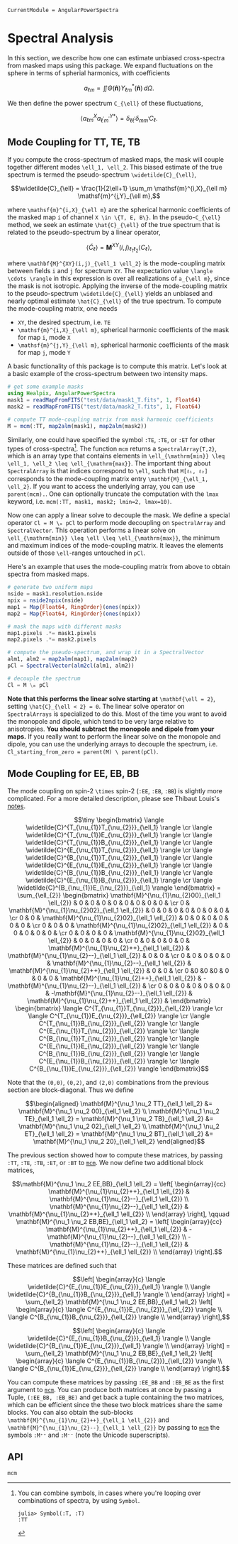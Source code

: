 ```@meta
CurrentModule = AngularPowerSpectra
```

# Spectral Analysis
In this section, we describe how one can estimate unbiased cross-spectra from masked maps using this package. We expand fluctuations on the sphere in terms of spherial harmonics, with coefficients 

```math
a_{\ell m} = \iint \Theta(\mathbf{\hat{n}}) Y_{\ell m}^* (\mathbf{\hat{n}}) \, d\Omega.
```

We then define the power spectrum ``C_{\ell}`` of these fluctuations,

```math
\langle a_{\ell m}^X a_{\ell^\prime m^\prime}^{Y*} \rangle = \delta_{\ell \ell^\prime} \delta_{m m^\prime} C_{\ell}.
```

## Mode Coupling for TT, TE, TB

If you compute the cross-spectrum of masked maps, the mask will couple together different modes ``\ell_1, \ell_2``. This biased estimate of the true spectrum is termed the pseudo-spectrum ``\widetilde{C}_{\ell}``, 
```math
\widetilde{C}_{\ell} = \frac{1}{2\ell+1} \sum_m \mathsf{m}^{i,X}_{\ell m} \mathsf{m}^{j,Y}_{\ell m},
```
where ``\mathsf{m}^{i,X}_{\ell m}`` are the spherical harmonic coefficients of the masked map ``i`` of channel ``X \in \{T, E, B\}``. In the pseudo-``C_{\ell}`` method, we seek an estimate ``\hat{C}_{\ell}`` of the true spectrum that is related to the pseudo-spectrum by a linear operator,
```math
   \langle\widetilde{C}_{\ell}\rangle = \mathbf{M}^{XY}(i,j)_{\ell_1 \ell_2} \langle C_{\ell} \rangle,
```
where ``\mathbf{M}^{XY}(i,j)_{\ell_1 \ell_2}`` is the mode-coupling matrix between fields ``i`` and ``j`` for spectrum ``XY``. The expectation value ``\langle \cdots \rangle`` in this expression is over all realizations of ``a_{\ell m}``, since the mask is not isotropic. Applying the inverse of the mode-coupling matrix to the pseudo-spectrum ``\widetilde{C}_{\ell}`` yields an unbiased and nearly optimal estimate ``\hat{C}_{\ell}`` of the true spectrum. To compute the mode-coupling matrix, one needs

* ``XY``, the desired spectrum, i.e. ``TE``
* ``\mathsf{m}^{i,X}_{\ell m}``, spherical harmonic coefficients of the mask for map ``i``, mode ``X``
* ``\mathsf{m}^{j,Y}_{\ell m}``, spherical harmonic coefficients of the mask for map ``j``, mode ``Y``

A basic functionality of this package is to compute this matrix. Let's look at a basic example of the cross-spectrum between two intensity maps.

```julia
# get some example masks
using Healpix, AngularPowerSpectra
mask1 = readMapFromFITS("test/data/mask1_T.fits", 1, Float64)
mask2 = readMapFromFITS("test/data/mask2_T.fits", 1, Float64)

# compute TT mode-coupling matrix from mask harmonic coefficients
M = mcm(:TT, map2alm(mask1), map2alm(mask2))
```

Similarly, one could have specified the symbol `:TE`, `:TE`, or `:ET` for other types of cross-spectra[^1].
The function `mcm` returns a `SpectralArray{T,2}`, which is an array type that contains elements in ``\ell_{\mathrm{min}} \leq \ell_1, \ell_2 \leq \ell_{\mathrm{max}}``. The important thing about `SpectralArray` is that indices correspond to ``\ell``, such that `M[ℓ₁, ℓ₂]` corresponds to the mode-coupling matrix entry ``\mathbf{M}_{\ell_1, \ell_2}``. If you want to access the underlying array, you can use `parent(mcm).`. One can optionally truncate the computation with the `lmax` keyword, i.e. `mcm(:TT, mask1, mask2; lmin=2, lmax=10)`. 

[^1]: You can combine symbols, in cases where you're looping over combinations of spectra, by using `Symbol`.
    ```julia-repl
    julia> Symbol(:T, :T)
    :TT
    ```

Now one can apply a linear solve to decouple the mask. We define a special operator `Cl = M \ₘ pCl` to perform mode decoupling on `SpectralArray` and `SpectralVector`. This operation performs a linear solve on ``\ell_{\mathrm{min}} \leq \ell \leq \ell_{\mathrm{max}}``, the minimum and maximum indices of the mode-coupling matrix. It leaves the elements outside of those ``\ell``-ranges untouched in `pCl`.

Here's an example that uses the mode-coupling matrix from above to obtain spectra from masked maps.

```julia
# generate two uniform maps
nside = mask1.resolution.nside
npix = nside2npix(nside)
map1 = Map{Float64, RingOrder}(ones(npix))
map2 = Map{Float64, RingOrder}(ones(npix))

# mask the maps with different masks
map1.pixels .*= mask1.pixels
map2.pixels .*= mask2.pixels

# compute the pseudo-spectrum, and wrap it in a SpectralVector
alm1, alm2 = map2alm(map1), map2alm(map2)
pCl = SpectralVector(alm2cl(alm1, alm2))

# decouple the spectrum
Cl = M \ₘ pCl
```
**Note that this performs the linear solve starting at** ``\mathbf{\ell = 2}``, setting ``\hat{C}_{\ell < 2} = 0``. The linear solve operator on `SpectralArrays` is specialized to do this. Most of the time you want to avoid the monopole and dipole, which tend to be very large relative to anisotropies. **You should subtract the monopole and dipole from your maps.** If you really want to perform the linear solve on the monopole and dipole, you can use the underlying arrays to decouple the spectrum, i.e. `Cl_starting_from_zero = parent(M) \ parent(pCl)`. 

## Mode Coupling for EE, EB, BB

The mode coupling on spin-2 ``\times`` spin-2 (`:EE`, `:EB`, `:BB`) is slightly more complicated. For a more detailed description, please see Thibaut Louis's [notes](https://pspy.readthedocs.io/en/latest/scientific_doc.pdf).

```math
\tiny
 \begin{bmatrix} 
 \langle \widetilde{C}^{T_{\nu_{1}}T_{\nu_{2}}}_{\ell_1} \rangle \cr
  \langle \widetilde{C}^{T_{\nu_{1}}E_{\nu_{2}}}_{\ell_1} \rangle \cr 
  \langle \widetilde{C}^{T_{\nu_{1}}B_{\nu_{2}}}_{\ell_1} \rangle  \cr 
  \langle \widetilde{C}^{E_{\nu_{1}}T_{\nu_{2}}}_{\ell_1} \rangle  \cr 
  \langle \widetilde{C}^{B_{\nu_{1}}T_{\nu_{2}}}_{\ell_1} \rangle  \cr 
  \langle \widetilde{C}^{E_{\nu_{1}}E_{\nu_{2}}}_{\ell_1} \rangle  \cr 
  \langle \widetilde{C}^{B_{\nu_{1}}B_{\nu_{2}}}_{\ell_1} \rangle \cr
  \langle \widetilde{C}^{E_{\nu_{1}}B_{\nu_{2}}}_{\ell_1} \rangle \cr  
  \langle \widetilde{C}^{B_{\nu_{1}}E_{\nu_{2}}}_{\ell_1} \rangle 
  \end{bmatrix} = \sum_{\ell_{2}}
\begin{bmatrix} 
\mathbf{M}^{\nu_{1}\nu_{2}00}_{\ell_1 \ell_{2}} & 0 & 0 & 0 & 0 & 0 & 0 & 0 & 0 &
\cr
0 & \mathbf{M}^{\nu_{1}\nu_{2}02}_{\ell_1 \ell_{2}} & 0 & 0 & 0 & 0 & 0 & 0 & 0 & 
\cr
0 & 0 & \mathbf{M}^{\nu_{1}\nu_{2}02}_{\ell_1 \ell_{2}} & 0 & 0 & 0 & 0 & 0 & 0 &
\cr
0 & 0 & 0 & \mathbf{M}^{\nu_{1}\nu_{2}02}_{\ell_1 \ell_{2}} & 0 & 0 & 0 & 0 & 0 &
\cr
0 & 0 &  0 & 0 & \mathbf{M}^{\nu_{1}\nu_{2}02}_{\ell_1 \ell_{2}} & 0 & 0 & 0 & 0 &
\cr
0 & 0 & 0 & 0 & 0 & \mathbf{M}^{\nu_{1}\nu_{2}++}_{\ell_1 \ell_{2}} & \mathbf{M}^{\nu_{1}\nu_{2}--}_{\ell_1 \ell_{2}} & 0 & 0 &
\cr
0 & 0 & 0 & 0 & 0 & \mathbf{M}^{\nu_{1}\nu_{2}--}_{\ell_1 \ell_{2}} & \mathbf{M}^{\nu_{1}\nu_{2}++}_{\ell_1 \ell_{2}} & 0 & 0 &
\cr
0 &0 &0 &0 & 0 & 0 & 0 & \mathbf{M}^{\nu_{1}\nu_{2}++}_{\ell_1 \ell_{2}}  & -\mathbf{M}^{\nu_{1}\nu_{2}--}_{\ell_1 \ell_{2}}  &
\cr
0 & 0 & 0 & 0 & 0 & 0 & 0 & -\mathbf{M}^{\nu_{1}\nu_{2}--}_{\ell_1 \ell_{2}} & \mathbf{M}^{\nu_{1}\nu_{2}++}_{\ell_1 \ell_{2}} &
\end{bmatrix}
\begin{bmatrix} \langle C^{T_{\nu_{1}}T_{\nu_{2}}}_{\ell_{2}} \rangle  \cr \langle C^{T_{\nu_{1}}E_{\nu_{2}}}_{\ell_{2}} \rangle  \cr \langle C^{T_{\nu_{1}}B_{\nu_{2}}}_{\ell_{2}} \rangle  \cr \langle C^{E_{\nu_{1}}T_{\nu_{2}}}_{\ell_{2}} \rangle  \cr \langle C^{B_{\nu_{1}}T_{\nu_{2}}}_{\ell_{2}} \rangle  \cr 
\langle C^{E_{\nu_{1}}E_{\nu_{2}}}_{\ell_{2}} \rangle  \cr 
\langle C^{B_{\nu_{1}}B_{\nu_{2}}}_{\ell_{2}} \rangle \cr
\langle C^{E_{\nu_{1}}B_{\nu_{2}}}_{\ell_{2}} \rangle \cr  
\langle C^{B_{\nu_{1}}E_{\nu_{2}}}_{\ell_{2}} \rangle  
\end{bmatrix}
```

Note that the ``(0,0)``, ``(0,2)``, and ``(2,0)`` combinations from the previous section are block-diagonal. Thus we define 

```math
\begin{aligned}
    \mathbf{M}^{\nu_1 \nu_2 TT}_{\ell_1 \ell_2} &= \mathbf{M}^{\nu_1 \nu_2 00}_{\ell_1 \ell_2} \\
    \mathbf{M}^{\nu_1 \nu_2 TE}_{\ell_1 \ell_2} = \mathbf{M}^{\nu_1 \nu_2 TB}_{\ell_1 \ell_2} &= \mathbf{M}^{\nu_1 \nu_2 02}_{\ell_1 \ell_2} \\
    \mathbf{M}^{\nu_1 \nu_2 ET}_{\ell_1 \ell_2} = \mathbf{M}^{\nu_1 \nu_2 BT}_{\ell_1 \ell_2} &= \mathbf{M}^{\nu_1 \nu_2 20}_{\ell_1 \ell_2}
\end{aligned}
```
The previous section showed how to compute these matrices, by passing `:TT`, `:TE`, `:TB`, `:ET`, or `:BT` to [`mcm`](@ref). We now define two additional block matrices,

```math
\mathbf{M}^{\nu_1 \nu_2 EE,BB}_{\ell_1 \ell_2} = \left[
\begin{array}{cc}
\mathbf{M}^{\nu_{1}\nu_{2}++}_{\ell_1 \ell_{2}} & \mathbf{M}^{\nu_{1}\nu_{2}--}_{\ell_1 \ell_{2}} \\
 \mathbf{M}^{\nu_{1}\nu_{2}--}_{\ell_1 \ell_{2}} & \mathbf{M}^{\nu_{1}\nu_{2}++}_{\ell_1 \ell_{2}} \\
\end{array} \right], \qquad
\mathbf{M}^{\nu_1 \nu_2 EB,BE}_{\ell_1 \ell_2} = \left[
\begin{array}{cc}
\mathbf{M}^{\nu_{1}\nu_{2}++}_{\ell_1 \ell_{2}}  & -\mathbf{M}^{\nu_{1}\nu_{2}--}_{\ell_1 \ell_{2}} \\
-\mathbf{M}^{\nu_{1}\nu_{2}--}_{\ell_1 \ell_{2}} & \mathbf{M}^{\nu_{1}\nu_{2}++}_{\ell_1 \ell_{2}}  \\
\end{array}
\right].
```

These matrices are defined such that

```math
\left[
\begin{array}{c}
\langle \widetilde{C}^{E_{\nu_{1}}E_{\nu_{2}}}_{\ell_1} \rangle  \\
\langle \widetilde{C}^{B_{\nu_{1}}B_{\nu_{2}}}_{\ell_1} \rangle \\
\end{array}
\right] = \sum_{\ell_2} \mathbf{M}^{\nu_1 \nu_2 EE,BB}_{\ell_1 \ell_2} \left[
\begin{array}{c}
\langle C^{E_{\nu_{1}}E_{\nu_{2}}}_{\ell_{2}} \rangle  \\
\langle C^{B_{\nu_{1}}B_{\nu_{2}}}_{\ell_{2}} \rangle \\
\end{array}
\right],
```
```math
\left[
\begin{array}{c}
\langle \widetilde{C}^{E_{\nu_{1}}B_{\nu_{2}}}_{\ell_1} \rangle  \\
\langle \widetilde{C}^{B_{\nu_{1}}E_{\nu_{2}}}_{\ell_1} \rangle \\
\end{array}
\right] = \sum_{\ell_2} \mathbf{M}^{\nu_1 \nu_2 EB,BE}_{\ell_1 \ell_2} \left[
\begin{array}{c}
\langle C^{E_{\nu_{1}}B_{\nu_{2}}}_{\ell_{2}} \rangle  \\
\langle C^{B_{\nu_{1}}E_{\nu_{2}}}_{\ell_{2}} \rangle \\
\end{array}
\right].
```
You can compute these matrices by passing `:EE_BB` and `:EB_BE` as the first argument to [`mcm`](@ref). You can produce both matrices at once by passing a Tuple, `(:EE_BB, :EB_BE)` and get back a tuple containing the two matrices, which can be efficient since the these two block matrices share the same blocks. You can also obtain the sub-blocks ``\mathbf{M}^{\nu_{1}\nu_{2}++}_{\ell_1 \ell_{2}}`` and ``\mathbf{M}^{\nu_{1}\nu_{2}--}_{\ell_1 \ell_{2}}`` by passing to [`mcm`](@ref) the symbols `:M⁺⁺` and `:M⁻⁻` (note the Unicode superscripts). 



## API

```@docs
mcm
```
